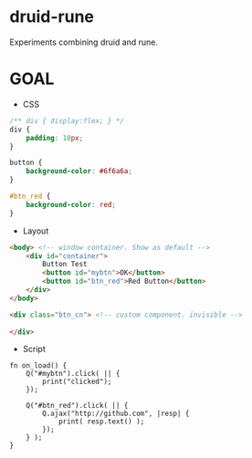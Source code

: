 # druid-rune
Experiments combining druid and rune.

# GOAL
* CSS

```css
/** div { display:flex; } */
div {
    padding: 10px;
}

button {
    background-color: #6f6a6a;
}

#btn_red {
    background-color: red;
}
```

* Layout
```html
<body> <!-- window container. Show as default -->
    <div id="container">
        Button Test
        <button id="mybtn">OK</button>
        <button id="btn_red">Red Button</button>
    </div>
</body>

<div class="btn_cn"> <!-- custom component. invisible -->
    
</div>
```

* Script
```rune
fn on_load() {
    Q("#mybtn").click( || {
        print("clicked");
    });
    
    Q("#btn_red").click( || {
        Q.ajax("http://github.com", |resp| {
            print( resp.text() );
        });
    } );
}
```